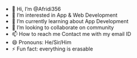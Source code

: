 - 👋 Hi, I’m @Afridi356
- 👀 I’m interested in App & Web Development
- 🌱 I’m currently learning about App Development
- 💞️ I’m looking to collaborate on community
- 📫 How to reach me Contact me with my email ID
- 😄 Pronouns: He/Sir/Him
- ⚡ Fun fact: everything is erasable

<!---
Afridi356/Afridi356 is a ✨ unique ✨ repository because its `README.md` (this file) appears on your GitHub profile.
You can click the Preview link to take a look at your changes.
--->
